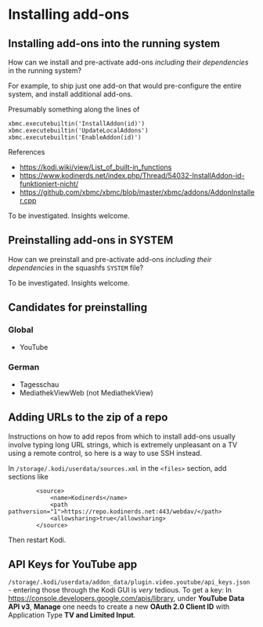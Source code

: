 # Installing add-ons

## Installing add-ons into the running system

How can we install and pre-activate add-ons _including their dependencies_ in the running system?

For example, to ship just one add-on that would pre-configure the entire system, and install additional add-ons.

Presumably something along the lines of

```
xbmc.executebuiltin('InstallAddon(id)')
xbmc.executebuiltin('UpdateLocalAddons')
xbmc.executebuiltin('EnableAddon(id)')
```
References
* https://kodi.wiki/view/List_of_built-in_functions
* https://www.kodinerds.net/index.php/Thread/54032-InstallAddon-id-funktioniert-nicht/
* https://github.com/xbmc/xbmc/blob/master/xbmc/addons/AddonInstaller.cpp

To be investigated. Insights welcome.

## Preinstalling add-ons in SYSTEM

How can we preinstall and pre-activate add-ons _including their dependencies_ in the squashfs `SYSTEM` file?

To be investigated. Insights welcome.

## Candidates for preinstalling

### Global

* YouTube

### German

* Tagesschau
* MediathekViewWeb (not MediathekView)

## Adding URLs to the zip of a repo

Instructions on how to add repos from which to install add-ons usually involve typing long URL strings, which is extremely unpleasant on a TV using a remote control, so here is a way to use SSH instead.

In `/storage/.kodi/userdata/sources.xml` in the `<files>` section, add sections like

```
        <source>
            <name>Kodinerds</name>
            <path pathversion="1">https://repo.kodinerds.net:443/webdav/</path>
            <allowsharing>true</allowsharing>
        </source>
```

Then restart Kodi.

## API Keys for YouTube app

`/storage/.kodi/userdata/addon_data/plugin.video.youtube/api_keys.json` - entering those through the Kodi GUI is _very_ tedious. To get a key: In https://console.developers.google.com/apis/library, under __YouTube Data API v3__, __Manage__ one needs to create a new  __OAuth 2.0 Client ID__ with Application Type __TV and Limited Input__.
